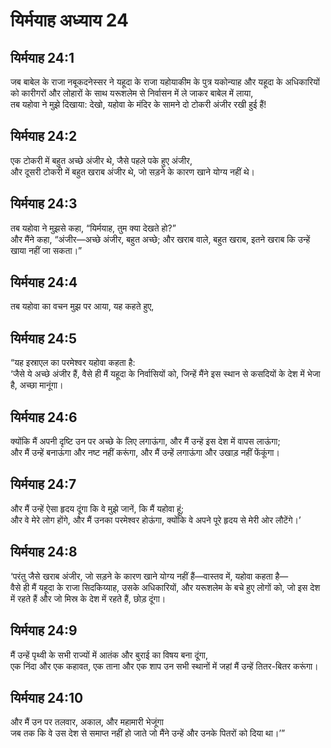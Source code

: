 # यिर्मयाह अध्याय 24

## यिर्मयाह 24:1  
जब बाबेल के राजा नबूकदनेस्सर ने यहूदा के राजा यहोयाकीम के पुत्र यकोन्याह और यहूदा के अधिकारियों को कारीगरों और लोहारों के साथ यरूशलेम से निर्वासन में ले जाकर बाबेल में लाया,  
तब यहोवा ने मुझे दिखाया: देखो, यहोवा के मंदिर के सामने दो टोकरी अंजीर रखी हुई हैं!

## यिर्मयाह 24:2  
एक टोकरी में बहुत अच्छे अंजीर थे, जैसे पहले पके हुए अंजीर,  
और दूसरी टोकरी में बहुत खराब अंजीर थे, जो सड़ने के कारण खाने योग्य नहीं थे।

## यिर्मयाह 24:3  
तब यहोवा ने मुझसे कहा, “यिर्मयाह, तुम क्या देखते हो?”  
और मैंने कहा, “अंजीर—अच्छे अंजीर, बहुत अच्छे; और खराब वाले, बहुत खराब, इतने खराब कि उन्हें खाया नहीं जा सकता।”

## यिर्मयाह 24:4  
तब यहोवा का वचन मुझ पर आया, यह कहते हुए,

## यिर्मयाह 24:5  
“यह इस्राएल का परमेश्वर यहोवा कहता है:  
‘जैसे ये अच्छे अंजीर हैं, वैसे ही मैं यहूदा के निर्वासियों को, जिन्हें मैंने इस स्थान से कसदियों के देश में भेजा है, अच्छा मानूंगा।

## यिर्मयाह 24:6  
क्योंकि मैं अपनी दृष्टि उन पर अच्छे के लिए लगाऊंगा, और मैं उन्हें इस देश में वापस लाऊंगा;  
और मैं उन्हें बनाऊंगा और नष्ट नहीं करूंगा, और मैं उन्हें लगाऊंगा और उखाड़ नहीं फेंकूंगा।

## यिर्मयाह 24:7  
और मैं उन्हें ऐसा हृदय दूंगा कि वे मुझे जानें, कि मैं यहोवा हूं;  
और वे मेरे लोग होंगे, और मैं उनका परमेश्वर होऊंगा, क्योंकि वे अपने पूरे हृदय से मेरी ओर लौटेंगे।’

## यिर्मयाह 24:8  
‘परंतु जैसे खराब अंजीर, जो सड़ने के कारण खाने योग्य नहीं हैं—वास्तव में, यहोवा कहता है—  
वैसे ही मैं यहूदा के राजा सिदकिय्याह, उसके अधिकारियों, और यरूशलेम के बचे हुए लोगों को, जो इस देश में रहते हैं और जो मिस्र के देश में रहते हैं, छोड़ दूंगा।

## यिर्मयाह 24:9  
मैं उन्हें पृथ्वी के सभी राज्यों में आतंक और बुराई का विषय बना दूंगा,  
एक निंदा और एक कहावत, एक ताना और एक शाप उन सभी स्थानों में जहां मैं उन्हें तितर-बितर करूंगा।

## यिर्मयाह 24:10  
और मैं उन पर तलवार, अकाल, और महामारी भेजूंगा  
जब तक कि वे उस देश से समाप्त नहीं हो जाते जो मैंने उन्हें और उनके पितरों को दिया था।’”
